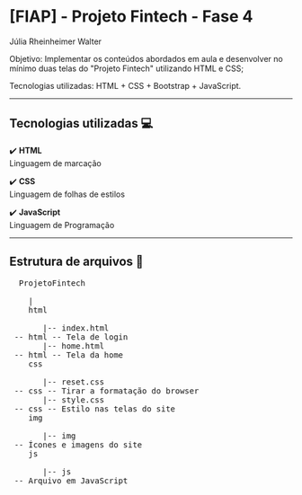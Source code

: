 # [FIAP] - Projeto Fintech - Fase 4

Júlia Rheinheimer Walter

Objetivo: Implementar os conteúdos abordados em aula e desenvolver no mínimo duas telas do "Projeto Fintech" utilizando HTML e CSS;

Tecnologias utilizadas: HTML + CSS + Bootstrap + JavaScript.

--------------------------------------------------------------------

## Tecnologias utilizadas :computer:

:heavy_check_mark: <b>HTML</b><br>
Linguagem de marcação<br>

:heavy_check_mark: <b>CSS</b><br>
Linguagem de folhas de estilos<br>

:heavy_check_mark: <b>JavaScript</b><br>
Linguagem de Programação<br>

--------------------------------------------------------------------

## Estrutura de arquivos :open_file_folder:
<pre>
  ProjetoFintech <br>
    |
    html<br>
       |-- index.html<br> -- html -- Tela de login
       |-- home.html<br> -- html -- Tela da home
    css<br>
       |-- reset.css<br> -- css -- Tirar a formatação do browser 
       |-- style.css<br> -- css -- Estilo nas telas do site
    img<br> 
       |-- img<br> -- Ícones e imagens do site
    js<br>
       |-- js<br> -- Arquivo em JavaScript
</pre>
